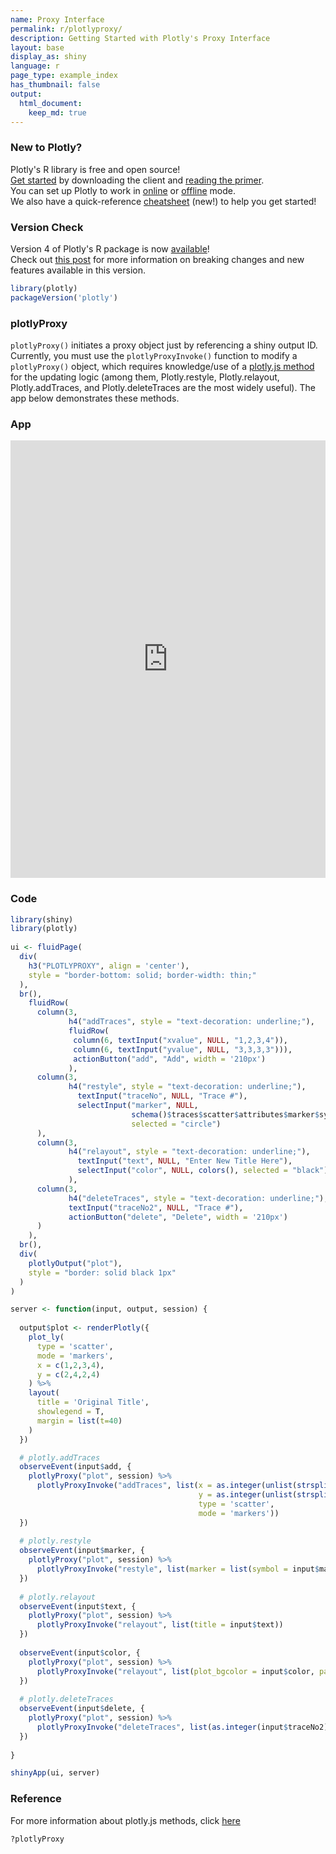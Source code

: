 ```yaml
---
name: Proxy Interface
permalink: r/plotlyproxy/
description: Getting Started with Plotly's Proxy Interface
layout: base
display_as: shiny
language: r
page_type: example_index
has_thumbnail: false
output:
  html_document:
    keep_md: true
---
```



### New to Plotly?

Plotly's R library is free and open source!<br>
[Get started](https://plot.ly/r/getting-started/) by downloading the client and [reading the primer](https://plot.ly/r/getting-started/).<br>
You can set up Plotly to work in [online](https://plot.ly/r/getting-started/#hosting-graphs-in-your-online-plotly-account) or [offline](https://plot.ly/r/offline/) mode.<br>
We also have a quick-reference [cheatsheet](https://images.plot.ly/plotly-documentation/images/r_cheat_sheet.pdf) (new!) to help you get started!

### Version Check

Version 4 of Plotly's R package is now [available](https://plot.ly/r/getting-started/#installation)!<br>
Check out [this post](http://moderndata.plot.ly/upgrading-to-plotly-4-0-and-above/) for more information on breaking changes and new features available in this version.


```r
library(plotly)
packageVersion('plotly')
```

### plotlyProxy

`plotlyProxy()` initiates a proxy object just by referencing a shiny output ID. Currently, you must use the `plotlyProxyInvoke()` function to modify a `plotlyProxy()` object, which requires knowledge/use of a [plotly.js method](https://plot.ly/javascript/plotlyjs-function-reference/) for the updating logic (among them, Plotly.restyle, Plotly.relayout, Plotly.addTraces, and Plotly.deleteTraces are the most widely useful). The app below demonstrates these methods.

### App

<iframe src="https://plotly.shinyapps.io/plotlyproxy/" width="100%" height=700 scrolling="no" seamless="seamless" style="border: none"></iframe>

### Code


```r
library(shiny)
library(plotly)
 
ui <- fluidPage(
  div(
    h3("PLOTLYPROXY", align = 'center'), 
    style = "border-bottom: solid; border-width: thin;"
  ),
  br(),
    fluidRow(
      column(3,
             h4("addTraces", style = "text-decoration: underline;"),
             fluidRow(
              column(6, textInput("xvalue", NULL, "1,2,3,4")),
              column(6, textInput("yvalue", NULL, "3,3,3,3"))),
              actionButton("add", "Add", width = '210px')
             ),
      column(3,
             h4("restyle", style = "text-decoration: underline;"),
               textInput("traceNo", NULL, "Trace #"),
               selectInput("marker", NULL, 
                           schema()$traces$scatter$attributes$marker$symbol$values, 
                           selected = "circle")
      ),
      column(3,
             h4("relayout", style = "text-decoration: underline;"),
               textInput("text", NULL, "Enter New Title Here"),
               selectInput("color", NULL, colors(), selected = "black")
             ),
      column(3,
             h4("deleteTraces", style = "text-decoration: underline;"),
             textInput("traceNo2", NULL, "Trace #"),
             actionButton("delete", "Delete", width = '210px')
      )
    ),
  br(),
  div(
    plotlyOutput("plot"),
    style = "border: solid black 1px"
  )
)

server <- function(input, output, session) {
  
  output$plot <- renderPlotly({
    plot_ly(
      type = 'scatter',
      mode = 'markers',
      x = c(1,2,3,4), 
      y = c(2,4,2,4)
    ) %>%
    layout(
      title = 'Original Title',
      showlegend = T,
      margin = list(t=40)
    )
  })

  # plotly.addTraces
  observeEvent(input$add, {
    plotlyProxy("plot", session) %>%
      plotlyProxyInvoke("addTraces", list(x = as.integer(unlist(strsplit(input$xvalue,","))), 
                                          y = as.integer(unlist(strsplit(input$yvalue, ","))),
                                          type = 'scatter',
                                          mode = 'markers'))
  })
  
  # plotly.restyle
  observeEvent(input$marker, {
    plotlyProxy("plot", session) %>%
      plotlyProxyInvoke("restyle", list(marker = list(symbol = input$marker)), list(input$traceNo))
  })
  
  # plotly.relayout
  observeEvent(input$text, {
    plotlyProxy("plot", session) %>%
      plotlyProxyInvoke("relayout", list(title = input$text))
  })
  
  observeEvent(input$color, {
    plotlyProxy("plot", session) %>%
      plotlyProxyInvoke("relayout", list(plot_bgcolor = input$color, paper_bgcolor = input$color))
  })
  
  # plotly.deleteTraces
  observeEvent(input$delete, {
    plotlyProxy("plot", session) %>%
      plotlyProxyInvoke("deleteTraces", list(as.integer(input$traceNo2)))
  })
  
}

shinyApp(ui, server)
```

### Reference

For more information about plotly.js methods, click [here](https://plot.ly/javascript/plotlyjs-function-reference/) 

```r
?plotlyProxy
```
